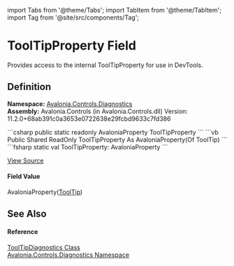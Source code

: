import Tabs from '@theme/Tabs'; 
import TabItem from '@theme/TabItem'; 
import Tag from '@site/src/components/Tag'; 

# ToolTipProperty Field


Provides access to the internal ToolTipProperty for use in DevTools.



## Definition
**Namespace:** <a href="N_Avalonia_Controls_Diagnostics">Avalonia.Controls.Diagnostics</a>  
**Assembly:** Avalonia.Controls (in Avalonia.Controls.dll) Version: 11.2.0+68ab391c0a3653e0722638e29fcbd9633c7fd386

<Tabs groupId="api-code-preview">
<TabItem value="csharp" label="C#">
```csharp
public static readonly AvaloniaProperty<ToolTip?> ToolTipProperty
```
</TabItem>
<TabItem value="vb" label="VB">
```vb
Public Shared ReadOnly ToolTipProperty As AvaloniaProperty(Of ToolTip)
```
</TabItem>
<TabItem value="fsharp" label="F#">
```fsharp
static val ToolTipProperty: AvaloniaProperty<ToolTip>
```
</TabItem>
</Tabs>



<a href="https://github.com/AvaloniaUI/Avalonia/tree/master/srcAvalonia.Controls/Diagnostics/ToolTipDiagnostics.cs" title="View the source code">View Source</a>



#### Field Value
AvaloniaProperty(<a href="T_Avalonia_Controls_ToolTip">ToolTip</a>)

## See Also


#### Reference
<a href="T_Avalonia_Controls_Diagnostics_ToolTipDiagnostics">ToolTipDiagnostics Class</a>  
<a href="N_Avalonia_Controls_Diagnostics">Avalonia.Controls.Diagnostics Namespace</a>  
